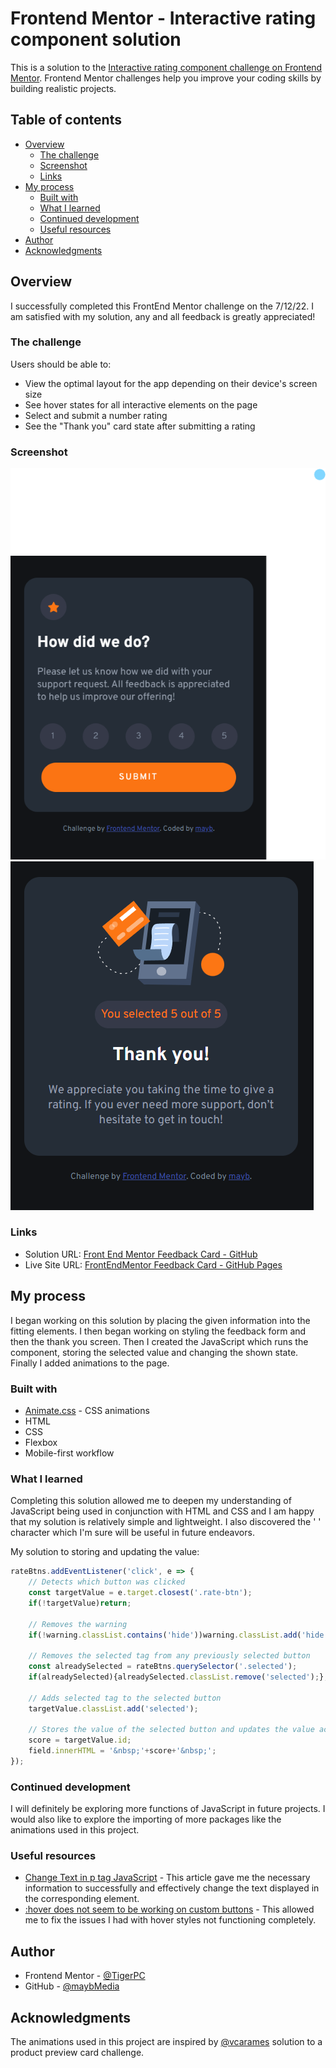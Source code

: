 # Frontend Mentor - Interactive rating component solution

This is a solution to the [Interactive rating component challenge on Frontend Mentor](https://www.frontendmentor.io/challenges/interactive-rating-component-koxpeBUmI). Frontend Mentor challenges help you improve your coding skills by building realistic projects. 

## Table of contents

- [Overview](#overview)
  - [The challenge](#the-challenge)
  - [Screenshot](#screenshot)
  - [Links](#links)
- [My process](#my-process)
  - [Built with](#built-with)
  - [What I learned](#what-i-learned)
  - [Continued development](#continued-development)
  - [Useful resources](#useful-resources)
- [Author](#author)
- [Acknowledgments](#acknowledgments)

## Overview

I successfully completed this FrontEnd Mentor challenge on the 7/12/22. I am satisfied with my solution, any and all feedback is greatly appreciated!

### The challenge

Users should be able to:

- View the optimal layout for the app depending on their device's screen size
- See hover states for all interactive elements on the page
- Select and submit a number rating
- See the "Thank you" card state after submitting a rating

### Screenshot

![Feedback Form Solution](./solution/FeedbackFormSolution.png)
![Thank You State Solution](./solution/ThankYouStateSolution.png)

### Links

- Solution URL: [Front End Mentor Feedback Card - GitHub](https://github.com/maybMedia/FrontEndMentorFeedbackCard)
- Live Site URL: [FrontEndMentor Feedback Card - GitHub Pages]([https://your-live-site-url.com](https://maybmedia.github.io/FrontEndMentorFeedbackCard/))

## My process

I began working on this solution by placing the given information into the fitting elements. I then began working on styling the feedback form and then the thank you screen. Then I created the JavaScript which runs the component, storing the selected value and changing the shown state. Finally I added animations to the page.

### Built with

- [Animate.css](https://animate.style/) - CSS animations
- HTML
- CSS
- Flexbox
- Mobile-first workflow

### What I learned

Completing this solution allowed me to deepen my understanding of JavaScript being used in conjunction with HTML and CSS and I am happy that my solution is relatively simple and lightweight. I also discovered the '&nbsp;' character which I'm sure will be useful in future endeavors.

My solution to storing and updating the value:

```js
rateBtns.addEventListener('click', e => {
    // Detects which button was clicked
    const targetValue = e.target.closest('.rate-btn');
    if(!targetValue)return;

    // Removes the warning
    if(!warning.classList.contains('hide'))warning.classList.add('hide');

    // Removes the selected tag from any previously selected button
    const alreadySelected = rateBtns.querySelector('.selected');
    if(alreadySelected){alreadySelected.classList.remove('selected');};

    // Adds selected tag to the selected button
    targetValue.classList.add('selected');

    // Stores the value of the selected button and updates the value accordingly
    score = targetValue.id;
    field.innerHTML = '&nbsp;'+score+'&nbsp;';
});
```

### Continued development

I will definitely be exploring more functions of JavaScript in future projects. I would also like to explore the importing of more packages like the animations used in this project.

### Useful resources

- [Change Text in p tag JavaScript](https://tutorial.eyehunts.com/js/change-text-in-p-tag-javascript-easy-html-example-code/) - This article gave me the necessary information to successfully and effectively change the text displayed in the corresponding element.
- [:hover does not seem to be working on custom buttons](https://stackoverflow.com/questions/14879336/hover-does-not-seem-to-be-working-on-custom-buttons) - This allowed me to fix the issues I had with hover styles not functioning completely.

## Author

- Frontend Mentor - [@TigerPC](https://www.frontendmentor.io/profile/TigerPC)
- GitHub - [@maybMedia](https://github.com/maybMedia)

## Acknowledgments

The animations used in this project are inspired by [@vcarames](https://www.frontendmentor.io/profile/vcarames) solution to a product preview card challenge.
